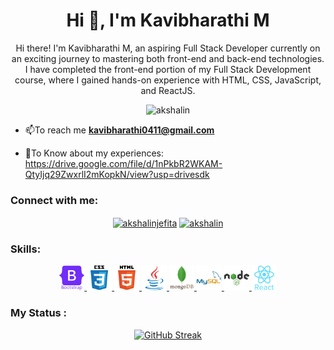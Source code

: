 <h1 align="center">Hi 👋, I'm Kavibharathi M</h1>
<p align="center">Hi there! I'm Kavibharathi M, an aspiring Full Stack Developer currently on an exciting journey to mastering both front-end and back-end technologies. I have completed the front-end portion of my Full Stack Development course, where I gained hands-on experience with HTML, CSS, JavaScript, and ReactJS.</p>

<p align="center"> <img src="https://komarev.com/ghpvc/?username=Kavibharathi0411&label=Profile%20views&color=0e75b6&style=flat" alt="akshalin" /> </p>


- 📫To reach me **kavibharathi0411@gmail.com**

- 📄To Know about my experiences: https://drive.google.com/file/d/1nPkbR2WKAM-QtyIjq29ZwxrlI2mKopkN/view?usp=drivesdk

<h3 align="left">Connect with me:</h3>
<p align="center">
<a href="https://www.linkedin.com/in/kavibharathi-m-bb671229a" target="blank"><img align="center" src="https://raw.githubusercontent.com/rahuldkjain/github-profile-readme-generator/master/src/images/icons/Social/linked-in-alt.svg" alt="akshalinjefita" height="30" width="40" /></a>
<a href="https://www.leetcode.com/Kavibharathi_0411" target="blank"><img align="center" src="https://raw.githubusercontent.com/rahuldkjain/github-profile-readme-generator/master/src/images/icons/Social/leet-code.svg" alt="akshalin" height="30" width="40" /></a>
</p>

<h3 align="left">Skills:</h3>
<p align="center"> <a href="https://getbootstrap.com" target="_blank" rel="noreferrer"> <img src="https://raw.githubusercontent.com/devicons/devicon/master/icons/bootstrap/bootstrap-plain-wordmark.svg" alt="bootstrap" width="40" height="40"/> </a> <a href="https://www.w3schools.com/css/" target="_blank" rel="noreferrer"> <img src="https://raw.githubusercontent.com/devicons/devicon/master/icons/css3/css3-original-wordmark.svg" alt="css3" width="40" height="40"/> </a> <a href="https://www.w3.org/html/" target="_blank" rel="noreferrer"> <img src="https://raw.githubusercontent.com/devicons/devicon/master/icons/html5/html5-original-wordmark.svg" alt="html5" width="40" height="40"/> </a> <a href="https://www.java.com" target="_blank" rel="noreferrer"> <img src="https://raw.githubusercontent.com/devicons/devicon/master/icons/java/java-original.svg" alt="java" width="40" height="40"/> </a> <a href="https://www.mongodb.com/" target="_blank" rel="noreferrer"> <img src="https://raw.githubusercontent.com/devicons/devicon/master/icons/mongodb/mongodb-original-wordmark.svg" alt="mongodb" width="40" height="40"/> </a> <a href="https://www.mysql.com/" target="_blank" rel="noreferrer"> <img src="https://raw.githubusercontent.com/devicons/devicon/master/icons/mysql/mysql-original-wordmark.svg" alt="mysql" width="40" height="40"/> </a> <a href="https://nodejs.org" target="_blank" rel="noreferrer"> <img src="https://raw.githubusercontent.com/devicons/devicon/master/icons/nodejs/nodejs-original-wordmark.svg" alt="nodejs" width="40" height="40"/> </a> <a href="https://reactjs.org/" target="_blank" rel="noreferrer"> <img src="https://raw.githubusercontent.com/devicons/devicon/master/icons/react/react-original-wordmark.svg" alt="react" width="40" height="40"/> </a> </p>
<div align="center">
  <h3 align="left">My Status :</h3>
<!--   <img src="https://github-readme-streak-stats.herokuapp.com/?user=Kavibharathi0411"></img> -->
  <a href="https://git.io/streak-stats"><img src="https://github-readme-streak-stats.herokuapp.com?user=Kavibharathi0411&theme=merko&hide_border=true&date_format=j%20M%5B%20Y%5D&type=png" alt="GitHub Streak" /></a>
</div>
